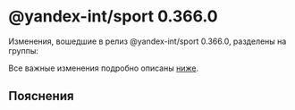 # @yandex-int/sport 0.366.0

<!-- ЧЕЛОВЕЧЕСКОЕ ВСТУПЛЕНИЕ -->

Изменения, вошедшие в релиз @yandex-int/sport 0.366.0, разделены на группы:

Все важные изменения подробно описаны [ниже](#Пояснения).

## Пояснения


